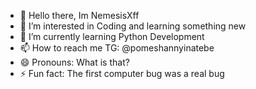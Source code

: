 - 👋 Hello there, Im NemesisXff 
- 👀 I’m interested in Coding and learning something new
- 🌱 I’m currently learning Python Development
- 📫 How to reach me TG: @pomeshannyinatebe
- 😄 Pronouns: What is that?
- ⚡ Fun fact: The first computer bug was a real bug

<!---
NemesisXff/NemesisXff is a ✨ special ✨ repository because its `README.md` (this file) appears on your GitHub profile.
You can click the Preview link to take a look at your changes.
--->
